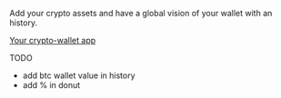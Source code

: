 Add your crypto assets and have a global vision of your wallet with an history.

[Your crypto-wallet app](https://crypto-wallet.netlify.app)

TODO

- add btc wallet value in history
- add % in donut
